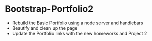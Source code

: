 # Bootstrap-Portfolio2
- Rebuild the Basic Portfolio using a node server and handlebars
- Beautify and clean up the page
- Update the Portfolio links with the new homeworks and Project 2
